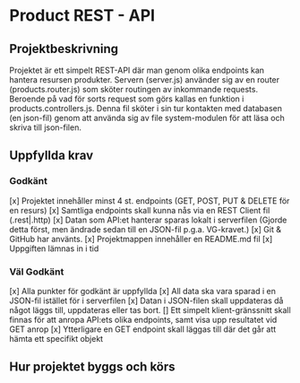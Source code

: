 # Product REST - API

## Projektbeskrivning
Projektet är ett simpelt REST-API där man genom olika endpoints kan hantera resursen produkter. 
Servern (server.js) använder sig av en router (products.router.js) som sköter routingen av 
inkommande requests. Beroende på vad för sorts request som görs kallas en funktion i products.controllers.js.
Denna fil sköter i sin tur kontakten med databasen (en json-fil) genom att använda sig av file system-modulen
för att läsa och skriva till json-filen.  

## Uppfyllda krav
### Godkänt
[x] Projektet innehåller minst 4 st. endpoints (GET, POST, PUT & DELETE för en resurs)
[x] Samtliga endpoints skall kunna nås via en REST Client fil (.rest|.http)
[x] Datan som API:et hanterar sparas lokalt i serverfilen (Gjorde detta först, men ändrade sedan till en JSON-fil p.g.a. VG-kravet.)
[x] Git & GitHub har använts.
[x] Projektmappen innehåller en README.md fil
[x] Uppgiften lämnas in i tid

### Väl Godkänt
[x] Alla punkter för godkänt är uppfyllda
[x] All data ska vara sparad i en JSON-fil istället för i serverfilen
[x] Datan i JSON-filen skall uppdateras då något läggs till, uppdateras eller tas bort.
[] Ett simpelt klient-gränssnitt skall finnas för att anropa API:ets olika endpoints, samt
visa upp resultatet vid GET anrop
[x] Ytterligare en GET endpoint skall läggas till där det går att hämta ett specifikt objekt

## Hur projektet byggs och körs


